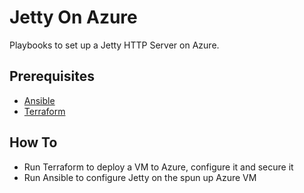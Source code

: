 # Jetty On Azure
Playbooks to set up a Jetty HTTP Server on Azure.

## Prerequisites

- [Ansible](https://docs.ansible.com/ansible/latest/installation_guide/intro_installation.html)
- [Terraform](https://docs.microsoft.com/en-us/azure/virtual-machines/linux/terraform-install-configure)

## How To

- Run Terraform to deploy a VM to Azure, configure it and secure it
- Run Ansible to configure Jetty on the spun up Azure VM
